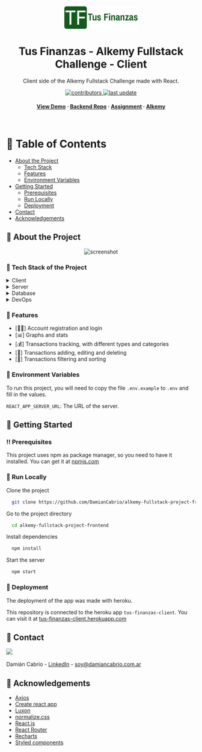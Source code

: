 <div align="center">

  <img src="src/assets/images/logo.svg" alt="logo" width="200" height="auto" />
  <h1>Tus Finanzas - Alkemy Fullstack Challenge - Client</h1>
  
  <p>
    Client side of the Alkemy Fullstack Challenge made with React.
  </p>
  
  
<!-- Badges -->
<p>
  <a href="https://github.com/DamianCabrio/alkemy-fullstack-project-frontendgraphs/contributors" target="_blank">
    <img src="https://img.shields.io/github/contributors/DamianCabrio/alkemy-fullstack-project-frontend" alt="contributors" />
  </a>
  <a href="">
    <img src="https://img.shields.io/github/last-commit/DamianCabrio/alkemy-fullstack-project-frontend" alt="last update" target="_blank" />
  </a>
</p>
   
<h4>
    <a href="https://tus-finanzas-client.herokuapp.com" target="_blank">View Demo</a>
  <span> · </span>
    <a href="https://github.com/DamianCabrio/alkemy-fullstack-project-backend" target="_blank">Backend Repo</a>
  <span> · </span>
    <a href="https://drive.google.com/file/d/1xR92xRBg8uQDbdajch0sVb9xa4VtHXtU/view" target="_blank">Assignment</a>
  <span> · </span>
    <a href="https://www.alkemy.org/" target="_blank">Alkemy</a>
  </h4>
</div>

<br />

<!-- Table of Contents -->

# 📔 Table of Contents

- [About the Project](#🌟-about-the-project)
  - [Tech Stack](#👾-tech-stack)
  - [Features](#🎯-features)
  - [Environment Variables](#🔑-environment-variables)
- [Getting Started](#🧰-getting-started)
  - [Prerequisites](#‼-prerequisites)
  - [Run Locally](#🏃-run-locally)
  - [Deployment](#🚩-deployment)
- [Contact](#👋-contact)
- [Acknowledgements](#💎-acknowledgements)

<!-- About the Project -->

## 🌟 About the Project

<div align="center"> 
  <img src="https://i.ibb.co/9skyV9j/imagen.png" alt="screenshot" />
</div>

<!-- TechStack -->

### 👾 Tech Stack of the Project

<details>
  <summary>Client</summary>
  <ul>
    <li><a href="https://axios-http.com/" target="_blank">Axios</a></li>
    <li><a href="https://moment.github.io/luxon/#/" target="_blank">Luxon</a></li>
    <li><a href="https://necolas.github.io/normalize.css/" target="_blank">normalize.css</a></li>
    <li><a href="https://reactjs.org/" target="_blank">React.js</a></li>
    <li><a href="https://reactrouter.com/" target="_blank">React Router</a></li>
    <li><a href="https://recharts.org/en-US/" target="_blank">Recharts</a></li>
    <li><a href="https://styled-components.com/" target="_blank">Styled components</a></li>
  </ul>
</details>

<details>
  <summary>Server</summary>
  <ul>
    <li><a href="https://expressjs.com/" target="_blank">Express.js</a></li>
    <li><a href="https://knexjs.org/" target="_blank">Knex.js</a></li>
  </ul>
</details>

<details>
<summary>Database</summary>
  <ul>
    <li><a href="https://www.mysql.com/" target="_blank">MySQL</a></li>
  </ul>
</details>

<details>
<summary>DevOps</summary>
  <ul>
    <li><a href="https://www.docker.com/" target="_blank">Docker</a></li>
  </ul>
</details>

<!-- Features -->

### 🎯 Features

- [👩‍🦰] Account registration and login
- [📊] Graphs and stats
- [💰] Transactions tracking, with different types and categories
- [📝] Transactions adding, editing and deleting
- [🔎] Transactions filtering and sorting


<!-- Env Variables -->

### 🔑 Environment Variables

To run this project, you will need to copy the file `.env.example` to `.env` and fill in the values.

`REACT_APP_SERVER_URL`: The URL of the server.

<!-- Getting Started -->

## 🧰 Getting Started

<!-- Prerequisites -->

### ‼ Prerequisites

This project uses npm as package manager, so you need to have it installed.
You can get it at <a href="https://www.npmjs.com/" target="_blank">npmjs.com</a>

<!-- Run Locally -->

### 🏃 Run Locally

Clone the project

```bash
  git clone https://github.com/DamianCabrio/alkemy-fullstack-project-frontend.git
```

Go to the project directory

```bash
  cd alkemy-fullstack-project-frontend
```

Install dependencies

```bash
  npm install
```

Start the server

```bash
  npm start
```

<!-- Deployment -->

### 🚩 Deployment

The deployment of the app was made with heroku.

This repository is connected to the heroku app `tus-finanzas-client`.
You can visit it at <a href="https://tus-finanzas-client.herokuapp.com" target="_blank">tus-finanzas-client.herokuapp.com</a>

<!-- Contact -->

## 👋 Contact

<a href="https://github.com/DamianCabrio/alkemy-fullstack-project-frontend/graphs/contributors" target="_blank">
  <img src="https://contrib.rocks/image?repo=DamianCabrio/alkemy-fullstack-project-frontend" />
</a>

Damián Cabrio - [LinkedIn](https://www.linkedin.com/in/dami%C3%A1n-cabrio-4542801b9/) - soy@damiancabrio.com.ar

<!-- Acknowledgments -->

## 💎 Acknowledgements

- [Axios](https://axios-http.com/)
- [Create react app](https://create-react-app.dev/)
- [Luxon](https://moment.github.io/luxon/#/)
- [normalize.css](https://necolas.github.io/normalize.css/)
- [React.js](https://reactjs.org/)
- [React Router](https://reactrouter.com/)
- [Recharts](https://recharts.org/en-US/)
- [Styled components](https://styled-components.com/)

